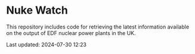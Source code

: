 # Nuke Watch

This repository includes code for retrieving the latest information available on the output of EDF nuclear power plants in the UK.

Last updated: 2024-07-30 12:23